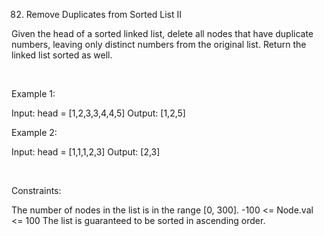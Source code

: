 82. Remove Duplicates from Sorted List II

Given the head of a sorted linked list, delete all nodes that have duplicate numbers, leaving only distinct numbers from the original list. Return the linked list sorted as well.

 

Example 1:

Input: head = [1,2,3,3,4,4,5]
Output: [1,2,5]


Example 2:

Input: head = [1,1,1,2,3]
Output: [2,3]


 

Constraints:

The number of nodes in the list is in the range [0, 300].
-100 <= Node.val <= 100
The list is guaranteed to be sorted in ascending order.